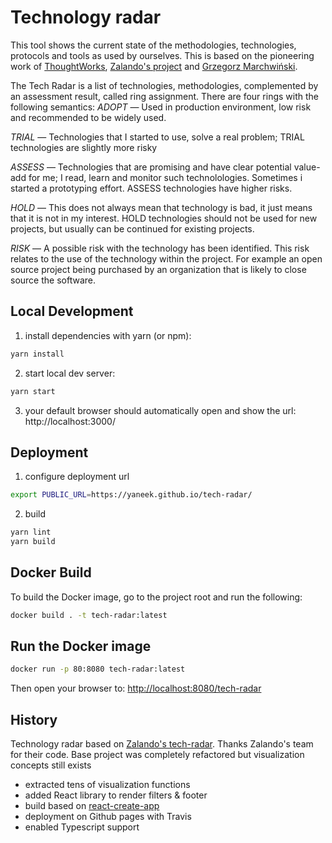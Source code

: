 # Technology radar

This tool shows the current state of the methodologies, technologies, protocols and tools as used by ourselves. This is based on the pioneering work of [ThoughtWorks](https://www.thoughtworks.com/radar), [Zalando's project](https://github.com/zalando/tech-radar) and [Grzegorz Marchwiński](https://github.com/yaneek/tech-radar).

The Tech Radar is a list of technologies, methodologies, complemented by an assessment result, called ring assignment. There are four rings with the following semantics:
*ADOPT* — Used in production environment, low risk and recommended to be widely used.

*TRIAL* — Technologies that I started to use, solve a real problem; TRIAL technologies are slightly more risky

*ASSESS* — Technologies that are promising and have clear potential value-add for me; I read, learn and monitor such technolologies. Sometimes i started a prototyping effort. ASSESS technologies have higher risks.

*HOLD* — This does not always mean that technology is bad, it just means that it is not in my interest. HOLD technologies should not be used for new projects, but usually can be continued for existing projects.

*RISK* — A possible risk with the technology has been identified. This risk relates to the use of the technology within the project. For example an open source project being purchased by an organization that is likely to close source the software.

## Local Development

1. install dependencies with yarn (or npm):

```bash
yarn install
```

2. start local dev server:

```bash
yarn start
```

3. your default browser should automatically open and show the url: http://localhost:3000/

## Deployment


1. configure deployment url

```bash
export PUBLIC_URL=https://yaneek.github.io/tech-radar/
```

2. build

```bash
yarn lint
yarn build
```

## Docker Build
To build the Docker image, go to the project root and run the following:
```bash
docker build . -t tech-radar:latest
```

## Run the Docker image
```bash
docker run -p 80:8080 tech-radar:latest
```

Then open your browser to:
[http://localhost:8080/tech-radar](http://localhost:8080/tech-radar)

## History

Technology radar based on [Zalando's tech-radar](https://github.com/zalando/tech-radar). Thanks Zalando's team for their code. Base project was completely refactored but visualization concepts still exists 
- extracted tens of visualization functions
- added React library to render filters & footer
- build based on [react-create-app](https://github.com/facebook/create-react-app)
- deployment on Github pages with Travis
- enabled Typescript support
